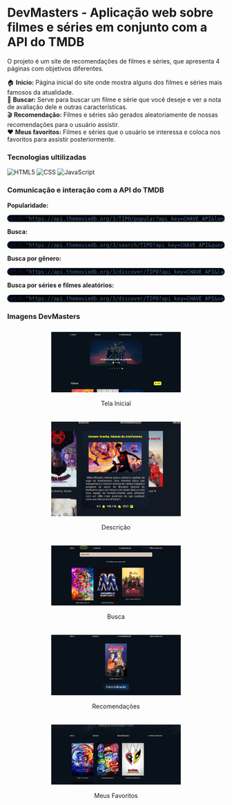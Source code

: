 # DevMasters - Aplicação web sobre filmes e séries em conjunto com a API do TMDB

O projeto é um site de recomendações de filmes e séries, que apresenta 4 páginas com objetivos diferentes. <br>


🏠 <b>Inicio:</b> Página inicial do site onde mostra alguns dos filmes e séries mais famosos da atualidade.<br>
🔎 <b>Buscar:</b> Serve para buscar um filme e série que você deseje e ver a nota de avaliação dele e outras características.<br>
🎬 <b>Recomendação:</b> Filmes e séries são gerados aleatoriamente de nossas recomendações para o usuário assistir.<br>
❤️ <b>Meus favoritos:</b> Filmes e séries que o usuário se interessa e coloca nos favoritos para assistir posteriormente.


### Tecnologias ultilizadas

![HTML5](https://img.shields.io/badge/HTML5-E34F26?style=for-the-badge&logo=html5&logoColor=white)
![CSS](https://img.shields.io/badge/CSS3-1572B6?style=for-the-badge&logo=css3&logoColor=white)
![JavaScript](    https://img.shields.io/badge/JavaScript-F7DF1E?style=for-the-badge&logo=javascript&logoColor=black)

### Comunicação e interação com a API do TMDB

<b>Popularidade:</b>
<div style="background-color: black; border-radius: 10px;">

```javascript
fetch("https://api.themoviedb.org/3/TIPO/popular?api_key=CHAVE_API&language=pt-BR&page=PAGE")
```

</div>


<b>Busca:</b>
<div style="background-color: black; border-radius: 10px;">

```javascript
fetch("https://api.themoviedb.org/3/search/TIPO?api_key=CHAVE_API&query=NOME_BUSCA&language=pt-BR&page=PAGE")
```

</div>

<b>Busca por gênero:</b>
<div style="background-color: black; border-radius: 10px;">

```javascript
fetch("https://api.themoviedb.org/3/discover/TIPO?api_key=CHAVE_API&language=pt-BR&&with_genres=ID_GENERO&page=PAGE")
```

</div>

<b>Busca por séries e filmes aleatórios:</b> 
<div style="background-color: black; border-radius: 10px;">

```javascript
fetch("https://api.themoviedb.org/3/discover/TIPO?api_key=CHAVE_API&sort_by=popularity.desc&page=PAGINA&language=pt-BR")
```

</div>

### Imagens DevMasters

<div align="center">
    <div style="display: flex; flex-wrap: wrap; justify-content: center;">
        <div style="margin: 10px; text-align: center;">
            <img src="./assets/img/inicio.jpg" alt="Tela Inicial" width="300" />
            <p>Tela Inicial</p>
        </div>
        <div style="margin: 10px; text-align: center;">
            <img src="./assets/img/descricao.jpg" alt="Descrição" width="300" />
            <p>Descrição</p>
        </div>
        <div style="margin: 10px; text-align: center;">
            <img src="./assets/img/busca.jpg" alt="Busca" width="300" />
            <p>Busca</p>
        </div>
        <div style="margin: 10px; text-align: center;">
            <img src="./assets/img/recomendações.jpg" alt="Recomendações" width="300" />
            <p>Recomendações</p>
        </div>
        <div style="margin: 10px; text-align: center;">
            <img src="./assets/img/meusfavoritos.jpg" alt="Meus Favoritos" width="300" />
            <p>Meus Favoritos</p>
        </div>
    </div>
</div>
